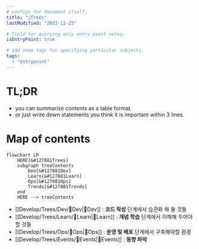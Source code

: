 ```yaml
---
# configs for document itself.
title: "🎉Trees"
lastModified: "2022-12-25"

# field for querying only entry point notes.
isEntryPoint: true

# add some tags for specifying particular subjects.
tags:
  - "entrypoint"
---
```

# TL;DR
- you can summarize contents as a table format.
- or just write down statements you think it is important within 3 lines.

# Map of contents
```mermaid
flowchart LR
	HERE[&#127881Trees]
	subgraph treeContents
		Dev[&#127881Dev]
		Learn[&#127881Learn]
		Ops[&#127881Ops]
		Trends[&#127881Trends]
	end
	HERE --> treeContents
```
- [[Develop/Trees/Dev/🎉Dev|🎉Dev]] : __코드 작성__ 단계에서 습관화 해 둘 것들
- [[Develop/Trees/Learn/🎉Learn|🎉Learn]] : **개념 학습** 단계에서 이해해 두어야 할 것들
- [[Develop/Trees/Ops/🎉Ops|🎉Ops]] : **운영 및 배포** 단계에서 구축해야할 환경
- [[Develop/Trees/Events/🎉Events|🎉Events]] : **동향 파악**
